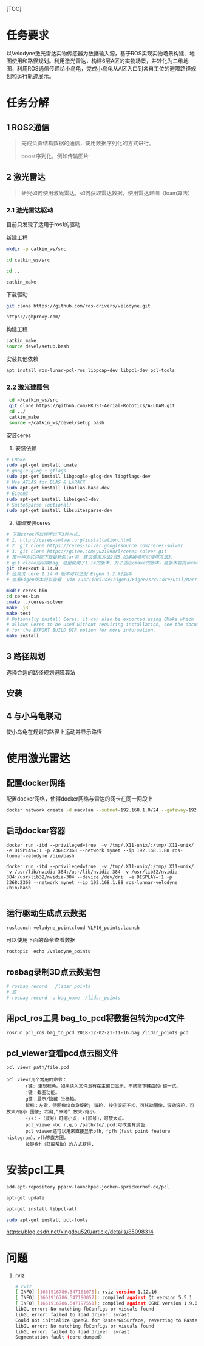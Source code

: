 [TOC]

# 任务要求

以Velodyne激光雷达实物传感器为数据输入源，基于ROS实现实物场景构建、地图使用和路径规划。利用激光雷达，构建6层A区的实物场景，并转化为二维地图，利用ROS通信传递给小乌龟，完成小乌龟从A区入口到各自工位的避障路径规划和运行轨迹展示。



# 任务分解

## 1 ROS2通信

> 完成负责结构数据的通信，使用数据序列化的方式进行。
>
> boost序列化，例如传输图片

## 2 激光雷达

> 研究如何使用激光雷达，如何获取雷达数据，使用雷达建图（loam算法）

### 2.1 激光雷达驱动

目前只发现了适用于ros1的驱动

新建工程

```bash
mkdir -p catkin_ws/src

cd catkin_ws/src

cd ..

catkin_make
```

下载驱动

```bash
git clone https://github.com/ros-drivers/velodyne.git

https://ghproxy.com/
```

构建工程

```bash
catkin_make
source devel/setup.bash
```

安装其他依赖

```bash
apt install ros-lunar-pcl-ros libpcap-dev libpcl-dev pcl-tools
```

### 2.2 激光建图包

```bash
 cd ~/catkin_ws/src
 git clone https://github.com/HKUST-Aerial-Robotics/A-LOAM.git
 cd ../
 catkin_make
 source ~/catkin_ws/devel/setup.bash
```

安装ceres

1. 安装依赖

```bash
# CMake
sudo apt-get install cmake
# google-glog + gflags
sudo apt-get install libgoogle-glog-dev libgflags-dev
# Use ATLAS for BLAS & LAPACK
sudo apt-get install libatlas-base-dev
# Eigen3
sudo apt-get install libeigen3-dev
# SuiteSparse (optional)
sudo apt-get install libsuitesparse-dev
```

2. 编译安装ceres

```bash
# 下载ceres可以使用以下3种方式，
# 1. http://ceres-solver.org/installation.html
# 2. git clone https://ceres-solver.googlesource.com/ceres-solver
# 3. git clone https://gitee.com/yuzi99url/ceres-solver.git 
# 第一种方式只能下载最新的tar包，建议使用方法2或3,如果被墙可以使用方法3.
# git clone后切换tag，这里使用了1.14的版本，为了适应cmake的版本，高版本会提示cmake版本低
git checkout 1.14.0
# 经测试 cere 1.14.0 版本可以适配 Eigen 3.2.92版本
# 查看Eigen版本可以查看  vim /usr/include/eigen3/Eigen/src/Core/util/Macros.h 

mkdir ceres-bin
cd ceres-bin
cmake ../ceres-solver
make -j3
make test
# Optionally install Ceres, it can also be exported using CMake which
# allows Ceres to be used without requiring installation, see the documentation
# for the EXPORT_BUILD_DIR option for more information.
make install

```







## 3 路径规划

选择合适的路径规划避障算法



## 安装

## 4 与小乌龟联动

使小乌龟在规划的路径上运动并显示路径



# 使用激光雷达

## 配置docker网络

配置docker网络，使得docker网络与雷达的网卡在同一网段上

```bash
docker network create -d macvlan --subnet=192.168.1.0/24 --gateway=192.168.1.1 -o parent=enx0826ae386929 mynet
```

## 启动docker容器

```
docker run -itd --privileged=true  -v /tmp/.X11-unix/:/tmp/.X11-unix/ -e DISPLAY=:1 -p 2368:2368 --network mynet --ip 192.168.1.88 ros-lunnar-velodyne /bin/bash
```



```
docker run -itd --privileged=true  -v /tmp/.X11-unix/:/tmp/.X11-unix/ -v /usr/lib/nvidia-384:/usr/lib/nvidia-384 -v /usr/lib32/nvidia-384:/usr/lib32/nvidia-384 --device /dev/dri  -e DISPLAY=:1 -p 2368:2368 --network mynet --ip 192.168.1.88 ros-lunnar-velodyne /bin/bash
    
```

## 运行驱动生成点云数据

```bash
roslaunch velodyne_pointcloud VLP16_points.launch
```

可以使用下面的命令查看数据

```bash
rostopic  echo /velodyne_points
```





## rosbag录制3D点云数据包

```bash
# rosbag record   /lidar_points  
# 或
# rosbag record -o bag_name  /lidar_points  
```



## 用pcl_ros工具 bag_to_pcd将数据包转为pcd文件

```bash
rosrun pcl_ros bag_to_pcd 2018-12-02-21-11-16.bag /lidar_points pcd
```



## pcl_viewer查看pcd点云图文件

```bash
pcl_viewr path/file.pcd 
```



```text
pcl_viewr几个常用的命令：
       r键: 重现视角。如果读入文件没有在主窗口显示，不妨按下键盘的r键一试。
       j键：截图功能。
       g键：显示/隐藏 坐标轴。 
       鼠标：左键，使图像绕自身旋转; 滚轮, 按住滚轮不松，可移动图像，滚动滚轮，可放大/缩小 图像; 右键,“原地” 放大/缩小。
       -/+：-（减号）可缩小点; +(加号)，可放大点。
       pcl_viewe -bc r,g,b /path/to/.pcd:可改变背景色.
       pcl_viewer还可以用来直接显示pfh，fpfh（fast point feature histogram），vfh等直方图。
       按键盘h（获取帮助）的方式获得.

```







# 安装pcl工具

```bash
add-apt-repository ppa:v-launchpad-jochen-sprickerhof-de/pcl

apt-get update

apt-get install libpcl-all

sudo apt-get install pcl-tools
```





https://blog.csdn.net/xingdou520/article/details/85098314

# 问题

1. rviz

   ```bash
   # rviz
   [ INFO] [1661916786.547161078]: rviz version 1.12.16
   [ INFO] [1661916786.547190057]: compiled against Qt version 5.5.1
   [ INFO] [1661916786.547197551]: compiled against OGRE version 1.9.0 (Ghadamon)
   libGL error: No matching fbConfigs or visuals found
   libGL error: failed to load driver: swrast
   Could not initialize OpenGL for RasterGLSurface, reverting to RasterSurface.
   libGL error: No matching fbConfigs or visuals found
   libGL error: failed to load driver: swrast
   Segmentation fault (core dumped)
   ```

   